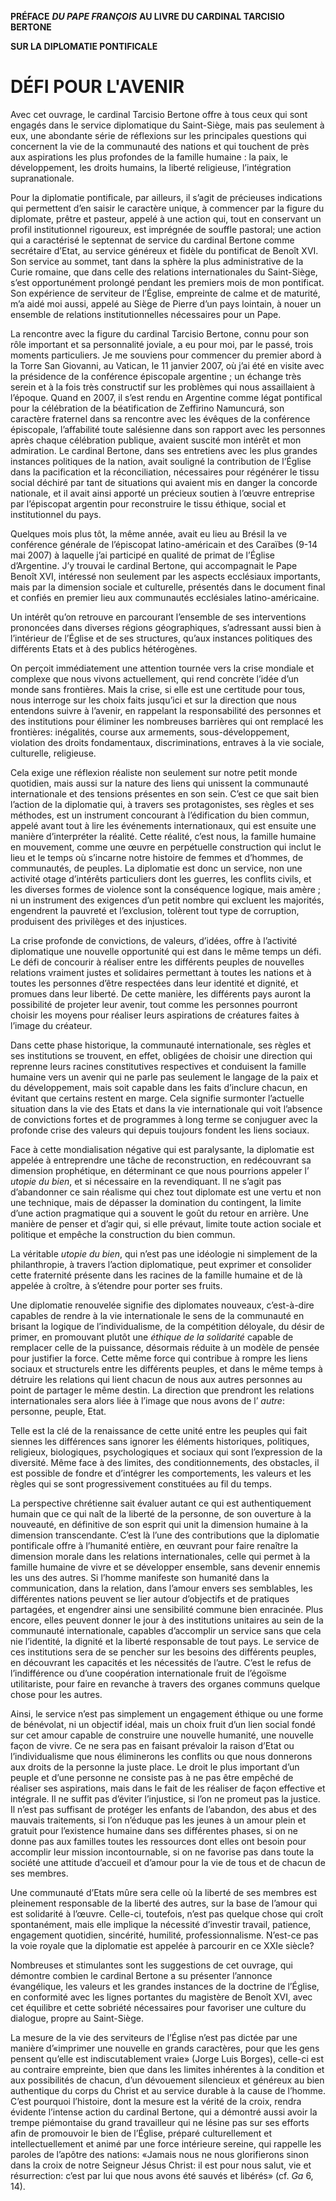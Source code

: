 **PRÉFACE** ***DU PAPE FRANÇOIS*** **AU LIVRE DU CARDINAL TARCISIO BERTONE**

**SUR LA DIPLOMATIE PONTIFICALE**

# DÉFI POUR L'AVENIR

Avec cet ouvrage, le cardinal Tarcisio Bertone offre à tous ceux qui sont engagés dans le service diplomatique du Saint-Siège, mais pas seulement à eux, une abondante série de réflexions sur les principales questions qui concernent la vie de la communauté des nations et qui touchent de près aux aspirations les plus profondes de la famille humaine : la paix, le développement, les droits humains, la liberté religieuse, l’intégration supranationale.

Pour la diplomatie pontificale, par ailleurs, il s’agit de précieuses indications qui permettent d’en saisir le caractère unique, à commencer par la figure du diplomate, prêtre et pasteur, appelé à une action qui, tout en conservant un profil institutionnel rigoureux, est imprégnée de souffle pastoral; une action qui a caractérisé le septennat de service du cardinal Bertone comme secrétaire d’Etat, au service généreux et fidèle du pontificat de Benoît XVI. Son service au sommet, tant dans la sphère la plus administrative de la Curie romaine, que dans celle des relations internationales du Saint-Siège, s’est opportunément prolongé pendant les premiers mois de mon pontificat. Son expérience de serviteur de l’Église, empreinte de calme et de maturité, m’a aidé moi aussi, appelé au Siège de Pierre d’un pays lointain, à nouer un ensemble de relations institutionnelles nécessaires pour un Pape.

La rencontre avec la figure du cardinal Tarcisio Bertone, connu pour son rôle important et sa personnalité joviale, a eu pour moi, par le passé, trois moments particuliers. Je me souviens pour commencer du premier abord à la Torre San Giovanni, au Vatican, le 11 janvier 2007, où j’ai été en visite avec la présidence de la conférence épiscopale argentine ; un échange très serein et à la fois très constructif sur les problèmes qui nous assaillaient à l’époque. Quand en 2007, il s’est rendu en Argentine comme légat pontifical pour la célébration de la béatification de Zeffirino Namuncurá, son caractère fraternel dans sa rencontre avec les évêques de la conférence épiscopale, l’affabilité toute salésienne dans son rapport avec les personnes après chaque célébration publique, avaient suscité mon intérêt et mon admiration. Le cardinal Bertone, dans ses entretiens avec les plus grandes instances politiques de la nation, avait souligné la contribution de l’Église dans la pacification et la réconciliation, nécessaires pour régénérer le tissu social déchiré par tant de situations qui avaient mis en danger la concorde nationale, et il avait ainsi apporté un précieux soutien à l’œuvre entreprise par l’épiscopat argentin pour reconstruire le tissu éthique, social et institutionnel du pays.

Quelques mois plus tôt, la même année, avait eu lieu au Brésil la ve conférence générale de l’épiscopat latino-américain et des Caraïbes (9-14 mai 2007) à laquelle j’ai participé en qualité de primat de l’Église d’Argentine. J’y trouvai le cardinal Bertone, qui accompagnait le Pape Benoît XVI, intéressé non seulement par les aspects ecclésiaux importants, mais par la dimension sociale et culturelle, présentés dans le document final et confiés en premier lieu aux communautés ecclésiales latino-américaine.

Un intérêt qu’on retrouve en parcourant l’ensemble de ses interventions prononcées dans diverses régions géographiques, s’adressant aussi bien à l’intérieur de l’Église et de ses structures, qu’aux instances politiques des différents Etats et à des publics hétérogènes.

On perçoit immédiatement une attention tournée vers la crise mondiale et complexe que nous vivons actuellement, qui rend concrète l’idée d’un monde sans frontières. Mais la crise, si elle est une certitude pour tous, nous interroge sur les choix faits jusqu’ici et sur la direction que nous entendons suivre à l’avenir, en rappelant la responsabilité des personnes et des institutions pour éliminer les nombreuses barrières qui ont remplacé les frontières: inégalités, course aux armements, sous-développement, violation des droits fondamentaux, discriminations, entraves à la vie sociale, culturelle, religieuse.

Cela exige une réflexion réaliste non seulement sur notre petit monde quotidien, mais aussi sur la nature des liens qui unissent la communauté internationale et des tensions présentes en son sein. C’est ce que sait bien l’action de la diplomatie qui, à travers ses protagonistes, ses règles et ses méthodes, est un instrument concourant à l’édification du bien commun, appelé avant tout à lire les événements internationaux, qui est ensuite une manière d’interpréter la réalité. Cette réalité, c’est nous, la famille humaine en mouvement, comme une œuvre en perpétuelle construction qui inclut le lieu et le temps où s’incarne notre histoire de femmes et d’hommes, de communautés, de peuples. La diplomatie est donc un service, non une activité otage d’intérêts particuliers dont les guerres, les conflits civils, et les diverses formes de violence sont la conséquence logique, mais amère ; ni un instrument des exigences d’un petit nombre qui excluent les majorités, engendrent la pauvreté et l’exclusion, tolèrent tout type de corruption, produisent des privilèges et des injustices.

La crise profonde de convictions, de valeurs, d’idées, offre à l’activité diplomatique une nouvelle opportunité qui est dans le même temps un défi. Le défi de concourir à réaliser entre les différents peuples de nouvelles relations vraiment justes et solidaires permettant à toutes les nations et à toutes les personnes d’être respectées dans leur identité et dignité, et promues dans leur liberté. De cette manière, les différents pays auront la possibilité de projeter leur avenir, tout comme les personnes pourront choisir les moyens pour réaliser leurs aspirations de créatures faites à l’image du créateur.

Dans cette phase historique, la communauté internationale, ses règles et ses institutions se trouvent, en effet, obligées de choisir une direction qui reprenne leurs racines constitutives respectives et conduisent la famille humaine vers un avenir qui ne parle pas seulement le langage de la paix et du développement, mais soit capable dans les faits d’inclure chacun, en évitant que certains restent en marge. Cela signifie surmonter l’actuelle situation dans la vie des Etats et dans la vie internationale qui voit l’absence de convictions fortes et de programmes à long terme se conjuguer avec la profonde crise des valeurs qui depuis toujours fondent les liens sociaux.

Face à cette mondialisation négative qui est paralysante, la diplomatie est appelée à entreprendre une tâche de reconstruction, en redécouvrant sa dimension prophétique, en déterminant ce que nous pourrions appeler l’ *utopie du bien*, et si nécessaire en la revendiquant. Il ne s’agit pas d’abandonner ce sain réalisme qui chez tout diplomate est une vertu et non une technique, mais de dépasser la domination du contingent, la limite d’une action pragmatique qui a souvent le goût du retour en arrière. Une manière de penser et d’agir qui, si elle prévaut, limite toute action sociale et politique et empêche la construction du bien commun.

La véritable *utopie du bien*, qui n’est pas une idéologie ni simplement de la philanthropie, à travers l’action diplomatique, peut exprimer et consolider cette fraternité présente dans les racines de la famille humaine et de là appelée à croître, à s’étendre pour porter ses fruits.

Une diplomatie renouvelée signifie des diplomates nouveaux, c’est-à-dire capables de rendre à la vie internationale le sens de la communauté en brisant la logique de l’individualisme, de la compétition déloyale, du désir de primer, en promouvant plutôt une *éthique de la solidarité* capable de remplacer celle de la puissance, désormais réduite à un modèle de pensée pour justifier la force. Cette même force qui contribue à rompre les liens sociaux et structurels entre les différents peuples, et dans le même temps à détruire les relations qui lient chacun de nous aux autres personnes au point de partager le même destin. La direction que prendront les relations internationales sera alors liée à l’image que nous avons de l’ *autre*: personne, peuple, Etat.

Telle est la clé de la renaissance de cette unité entre les peuples qui fait siennes les différences sans ignorer les éléments historiques, politiques, religieux, biologiques, psychologiques et sociaux qui sont l’expression de la diversité. Même face à des limites, des conditionnements, des obstacles, il est possible de fondre et d’intégrer les comportements, les valeurs et les règles qui se sont progressivement constituées au fil du temps.

La perspective chrétienne sait évaluer autant ce qui est authentiquement humain que ce qui naît de la liberté de la personne, de son ouverture à la nouveauté, en définitive de son esprit qui unit la dimension humaine à la dimension transcendante. C’est là l’une des contributions que la diplomatie pontificale offre à l’humanité entière, en œuvrant pour faire renaître la dimension morale dans les relations internationales, celle qui permet à la famille humaine de vivre et se développer ensemble, sans devenir ennemis les uns des autres. Si l’homme manifeste son humanité dans la communication, dans la relation, dans l’amour envers ses semblables, les différentes nations peuvent se lier autour d’objectifs et de pratiques partagées, et engendrer ainsi une sensibilité commune bien enracinée. Plus encore, elles peuvent donner le jour à des institutions unitaires au sein de la communauté internationale, capables d’accomplir un service sans que cela nie l’identité, la dignité et la liberté responsable de tout pays. Le service de ces institutions sera de se pencher sur les besoins des différents peuples, en découvrant les capacités et les nécessités de l’autre. C’est le refus de l’indifférence ou d’une coopération internationale fruit de l’égoïsme utilitariste, pour faire en revanche à travers des organes communs quelque chose pour les autres.

Ainsi, le service n’est pas simplement un engagement éthique ou une forme de bénévolat, ni un objectif idéal, mais un choix fruit d’un lien social fondé sur cet amour capable de construire une nouvelle humanité, une nouvelle façon de vivre. Ce ne sera pas en faisant prévaloir la raison d’Etat ou l’individualisme que nous éliminerons les conflits ou que nous donnerons aux droits de la personne la juste place. Le droit le plus important d’un peuple et d’une personne ne consiste pas à ne pas être empêché de réaliser ses aspirations, mais dans le fait de les réaliser de façon effective et intégrale. Il ne suffit pas d’éviter l’injustice, si l’on ne promeut pas la justice. Il n’est pas suffisant de protéger les enfants de l’abandon, des abus et des mauvais traitements, si l’on n’éduque pas les jeunes à un amour plein et gratuit pour l’existence humaine dans ses différentes phases, si on ne donne pas aux familles toutes les ressources dont elles ont besoin pour accomplir leur mission incontournable, si on ne favorise pas dans toute la société une attitude d’accueil et d’amour pour la vie de tous et de chacun de ses membres.

Une communauté d’Etats mûre sera celle où la liberté de ses membres est pleinement responsable de la liberté des autres, sur la base de l’amour qui est solidarité à l’œuvre. Celle-ci, toutefois, n’est pas quelque chose qui croît spontanément, mais elle implique la nécessité d’investir travail, patience, engagement quotidien, sincérité, humilité, professionnalisme. N’est-ce pas la voie royale que la diplomatie est appelée à parcourir en ce XXIe siècle?

Nombreuses et stimulantes sont les suggestions de cet ouvrage, qui démontre combien le cardinal Bertone a su présenter l’annonce évangélique, les valeurs et les grandes instances de la doctrine de l’Église, en conformité avec les lignes portantes du magistère de Benoît XVI, avec cet équilibre et cette sobriété nécessaires pour favoriser une culture du dialogue, propre au Saint-Siège.

La mesure de la vie des serviteurs de l’Église n’est pas dictée par une manière d’«imprimer une nouvelle en grands caractères, pour que les gens pensent qu’elle est indiscutablement vraie» (Jorge Luis Borges), celle-ci est au contraire empreinte, bien que dans les limites inhérentes à la condition et aux possibilités de chacun, d’un dévouement silencieux et généreux au bien authentique du corps du Christ et au service durable à la cause de l’homme. C’est pourquoi l’histoire, dont la mesure est la vérité de la croix, rendra évidente l’intense action du cardinal Bertone, qui a démontré aussi avoir la trempe piémontaise du grand travailleur qui ne lésine pas sur ses efforts afin de promouvoir le bien de l’Église, préparé culturellement et intellectuellement et animé par une force intérieure sereine, qui rappelle les paroles de l’apôtre des nations: «Jamais nous ne nous glorifierons sinon dans la croix de notre Seigneur Jésus Christ: il est pour nous salut, vie et résurrection: c’est par lui que nous avons été sauvés et libérés» (cf. *Ga* 6, 14).